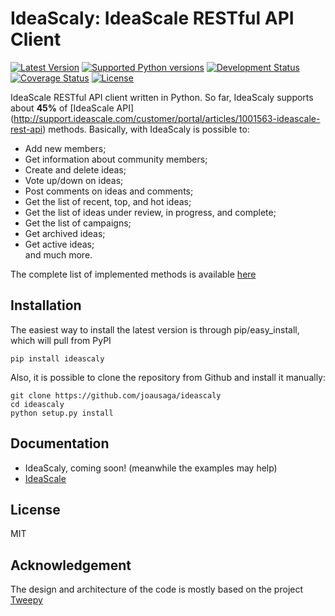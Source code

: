 IdeaScaly: IdeaScale RESTful API Client
=========
[![Latest Version](https://pypip.in/version/ideascaly/badge.svg)](https://pypi.python.org/pypi/ideascaly/)
[![Supported Python versions](https://pypip.in/py_versions/ideascaly/badge.svg)](https://pypi.python.org/pypi/ideascaly/)
[![Development Status](https://pypip.in/status/ideascaly/badge.svg)](https://pypi.python.org/pypi/ideascaly/)
[![Coverage Status](https://coveralls.io/repos/joausaga/ideascaly/badge.svg)](https://coveralls.io/r/joausaga/ideascaly)
[![License](https://pypip.in/license/ideascaly/badge.svg)](https://pypi.python.org/pypi/ideascaly/)

IdeaScale RESTful API client written in Python. So far, IdeaScaly supports about **45%** of [IdeaScale API] 
(http://support.ideascale.com/customer/portal/articles/1001563-ideascale-rest-api) methods. Basically, with IdeaScaly is
 possible to:
 * Add new members;
 * Get information about community members;
 * Create and delete ideas;
 * Vote up/down on ideas;
 * Post comments on ideas and comments;
 * Get the list of recent, top, and hot ideas;
 * Get the list of ideas under review, in progress, and complete;
 * Get the list of campaigns;
 * Get archived ideas;
 * Get active ideas;  
 and much more. 
 
The complete list of implemented methods is available 
<a href="https://docs.google.com/spreadsheets/d/1gICkmX7EiSukQ0iTsOkxNrkES2blc5joh-AIeFVTcI8/edit?usp=sharing" target="_blank">here</a> 

Installation
------------

The easiest way to install the latest version is through pip/easy_install, which will pull from PyPI

`pip install ideascaly`

Also, it is possible to clone the repository from Github and install it manually:

```
git clone https://github.com/joausaga/ideascaly
cd ideascaly
python setup.py install
```

Documentation
-------------
* IdeaScaly, coming soon! (meanwhile the examples may help)
* <a href="http://support.ideascale.com/customer/portal/articles/1001563-ideascale-rest-api" target="_blank">IdeaScale</a>

License
-------
MIT

Acknowledgement
---------------
The design and architecture of the code is mostly based on the project [Tweepy](https://github.com/tweepy/tweepy) 